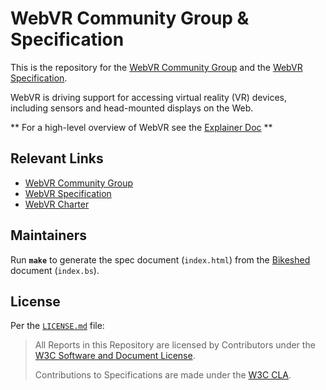 # WebVR Community Group & Specification

This is the repository for the [WebVR Community Group](https://www.w3.org/community/webvr/) and the [WebVR Specification](https://w3c.github.io/webvr/).

WebVR is driving support for accessing virtual reality (VR) devices, including sensors and head-mounted displays on the Web.

** For a high-level overview of WebVR see the [Explainer Doc](https://github.com/w3c/webvr/blob/gh-pages/explainer.md) **


## Relevant Links

* [WebVR Community Group](https://www.w3.org/community/webvr/)
* [WebVR Specification](https://w3c.github.io/webvr/)
* [WebVR Charter](https://w3c.github.io/webvr/charter/)


## Maintainers

Run __`make`__ to generate the spec document (`index.html`) from the [Bikeshed](https://github.com/tabatkins/bikeshed) document (`index.bs`).


## License

Per the [`LICENSE.md`](LICENSE.md) file:

> All Reports in this Repository are licensed by Contributors under the [W3C Software and Document License](http://www.w3.org/Consortium/Legal/2015/copyright-software-and-document).
>
> Contributions to Specifications are made under the [W3C CLA](https://www.w3.org/community/about/agreements/cla/).
